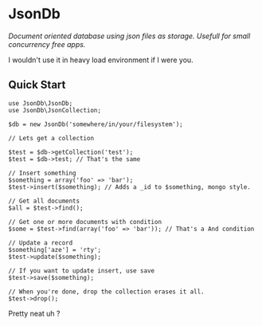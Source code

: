 # JsonDb

*Document oriented database using json files as storage. Usefull for small concurrency free apps.*

I wouldn't use it in heavy load environment if I were you.

## Quick Start

    use JsonDb\JsonDb;
    use JsonDb\JsonCollection;

    $db = new JsonDb('somewhere/in/your/filesystem');

    // Lets get a collection

    $test = $db->getCollection('test');
    $test = $db->test; // That's the same

    // Insert something
    $something = array('foo' => 'bar');
    $test->insert($something); // Adds a _id to $something, mongo style.

    // Get all documents
    $all = $test->find();

    // Get one or more documents with condition
    $some = $test->find(array('foo' => 'bar')); // That's a And condition

    // Update a record
    $something['aze'] = 'rty';
    $test->update($something);

    // If you want to update insert, use save
    $test->save($something);

    // When you're done, drop the collection erases it all.
    $test->drop();

Pretty neat uh ?